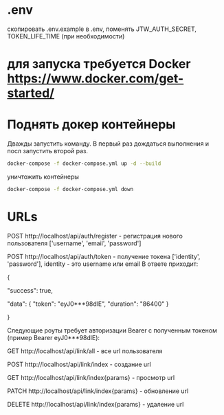 # .env
скопировать .env.example в .env, поменять JTW_AUTH_SECRET, TOKEN_LIFE_TIME (при необходимости)

# для запуска требуется Docker https://www.docker.com/get-started/

# Поднять докер контейнеры
Дважды запустить команду. В первый раз дождаться выполнения и посл запустить второй раз.
``` bash
docker-compose -f docker-compose.yml up -d --build
```

уничтожить контейнеры
``` bash
docker-compose -f docker-compose.yml down
```

# URLs

POST http://localhost/api/auth/register - регистрация нового пользователя ['username', 'email', 'password']

POST http://localhost/api/auth/token - получение токена ['identity', 'password'], identity - это username или email
В ответе приходит:

{

   "success": true,

   "data": {
      "token": "eyJ0***98dlE",
         "duration": "86400"
   }

}

Следующие роуты требует авторизации Bearer с полученным токеном (пример Bearer eyJ0***98dlE):

GET http://localhost/api/link/all - все url пользователя

POST http://localhost/api/link/index - создание url

GET http://localhost/api/link/index{params} - просмотр url

PATCH http://localhost/api/link/index{params} - обновление url

DELETE http://localhost/api/link/index{params} - удаление url

